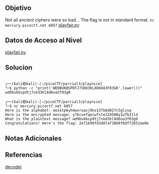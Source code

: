 
## Objetivo

Not all ancient ciphers were so bad... The flag is not in standard format. `nc mercury.picoctf.net 6057` [playfair.py](https://mercury.picoctf.net/static/a48f79c95043804d1f43d5bfbffd324a/playfair.py)

## Datos de Acceso al Nivel

[playfair.py](https://mercury.picoctf.net/static/a48f79c95043804d1f43d5bfbffd324a/playfair.py)
## Solucion

```

┌──(kali㉿kali)-[~/picoCTF/parcial3/playnice]
└─$ python -c "print('WD9BUKBSPDTJ7SKD3KL8D6OA3F03G0'.lower())"
wd9bukbspdtj7skd3kl8d6oa3f03g0
                                                                                                                
┌──(kali㉿kali)-[~/picoCTF/parcial3/playnice]
└─$ nc mercury.picoctf.net 6057                                
Here is the alphabet: meiktp6yh4wxruavj9no13fb8d027c5glzsq
Here is the encrypted message: y7bcvefqecwfste224508y1ufb21ld
What is the plaintext message? wd9bukbspdtj7skd3kl8d6oa3f03g0
Congratulations! Here's the flag: 2e71b99fd3d07af3808f8dff2652ae0e

```

## Notas Adicionales



## Referencias

[decoder](https://www.dcode.fr/playfair-cipher)

